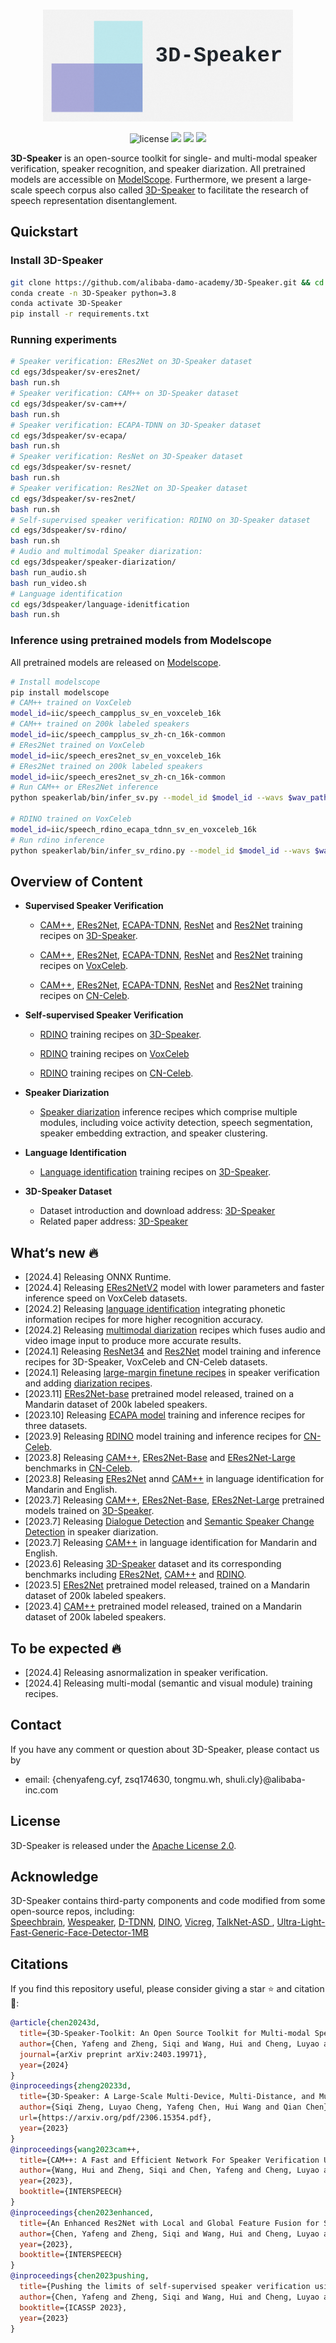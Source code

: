 
<p align="center">
    <br>
    <img src="docs/images/3D-Speaker-logo.png" width="400"/>
    <br>
<p>
    
<div align="center">
    
<!-- [![Documentation Status](https://readthedocs.org/projects/easy-cv/badge/?version=latest)](https://easy-cv.readthedocs.io/en/latest/) -->
![license](https://img.shields.io/github/license/modelscope/modelscope.svg)
<a href=""><img src="https://img.shields.io/badge/OS-Linux-orange.svg"></a>
<a href=""><img src="https://img.shields.io/badge/Python->=3.8-aff.svg"></a>
<a href=""><img src="https://img.shields.io/badge/Pytorch->=1.10-blue"></a>
    
</div>
    
<strong>3D-Speaker</strong> is an open-source toolkit for single- and multi-modal speaker verification, speaker recognition, and speaker diarization. All pretrained models are accessible on [ModelScope](https://www.modelscope.cn/models?page=1&tasks=speaker-verification&type=audio). Furthermore, we present a large-scale speech corpus also called [3D-Speaker](https://3dspeaker.github.io/) to facilitate the research of speech representation disentanglement.

## Quickstart
### Install 3D-Speaker
``` sh
git clone https://github.com/alibaba-damo-academy/3D-Speaker.git && cd 3D-Speaker
conda create -n 3D-Speaker python=3.8
conda activate 3D-Speaker
pip install -r requirements.txt
```
### Running experiments
``` sh
# Speaker verification: ERes2Net on 3D-Speaker dataset
cd egs/3dspeaker/sv-eres2net/
bash run.sh
# Speaker verification: CAM++ on 3D-Speaker dataset
cd egs/3dspeaker/sv-cam++/
bash run.sh
# Speaker verification: ECAPA-TDNN on 3D-Speaker dataset
cd egs/3dspeaker/sv-ecapa/
bash run.sh
# Speaker verification: ResNet on 3D-Speaker dataset
cd egs/3dspeaker/sv-resnet/
bash run.sh
# Speaker verification: Res2Net on 3D-Speaker dataset
cd egs/3dspeaker/sv-res2net/
bash run.sh
# Self-supervised speaker verification: RDINO on 3D-Speaker dataset
cd egs/3dspeaker/sv-rdino/
bash run.sh
# Audio and multimodal Speaker diarization:
cd egs/3dspeaker/speaker-diarization/
bash run_audio.sh
bash run_video.sh
# Language identification
cd egs/3dspeaker/language-idenitfication
bash run.sh
```
### Inference using pretrained models from Modelscope
All pretrained models are released on [Modelscope](https://www.modelscope.cn/models?page=1&tasks=speaker-verification&type=audio).

``` sh
# Install modelscope
pip install modelscope
# CAM++ trained on VoxCeleb
model_id=iic/speech_campplus_sv_en_voxceleb_16k
# CAM++ trained on 200k labeled speakers
model_id=iic/speech_campplus_sv_zh-cn_16k-common
# ERes2Net trained on VoxCeleb
model_id=iic/speech_eres2net_sv_en_voxceleb_16k
# ERes2Net trained on 200k labeled speakers
model_id=iic/speech_eres2net_sv_zh-cn_16k-common
# Run CAM++ or ERes2Net inference
python speakerlab/bin/infer_sv.py --model_id $model_id --wavs $wav_path

# RDINO trained on VoxCeleb
model_id=iic/speech_rdino_ecapa_tdnn_sv_en_voxceleb_16k
# Run rdino inference
python speakerlab/bin/infer_sv_rdino.py --model_id $model_id --wavs $wav_path
```

## Overview of Content

- **Supervised Speaker Verification**
  - [CAM++](https://github.com/alibaba-damo-academy/3D-Speaker/tree/main/egs/3dspeaker/sv-cam%2B%2B), [ERes2Net](https://github.com/alibaba-damo-academy/3D-Speaker/tree/main/egs/3dspeaker/sv-eres2net), [ECAPA-TDNN](https://github.com/alibaba-damo-academy/3D-Speaker/tree/main/egs/3dspeaker/sv-ecapa), [ResNet](https://github.com/alibaba-damo-academy/3D-Speaker/tree/main/egs/3dspeaker/sv-resnet) and [Res2Net](https://github.com/alibaba-damo-academy/3D-Speaker/tree/main/egs/3dspeaker/sv-res2net) training recipes on [3D-Speaker](https://3dspeaker.github.io/).

  - [CAM++](https://github.com/alibaba-damo-academy/3D-Speaker/tree/3dspeaker/egs/voxceleb/sv-cam%2B%2B), [ERes2Net](https://github.com/alibaba-damo-academy/3D-Speaker/tree/3dspeaker/egs/voxceleb/sv-eres2net), [ECAPA-TDNN](https://github.com/alibaba-damo-academy/3D-Speaker/tree/main/egs/voxceleb/sv-ecapa), [ResNet](https://github.com/alibaba-damo-academy/3D-Speaker/tree/main/egs/voxceleb/sv-resnet) and [Res2Net](https://github.com/alibaba-damo-academy/3D-Speaker/tree/main/egs/voxceleb/sv-res2net) training recipes on [VoxCeleb](https://www.robots.ox.ac.uk/~vgg/data/voxceleb/). 

  - [CAM++](https://github.com/alibaba-damo-academy/3D-Speaker/tree/main/egs/cnceleb/sv-cam%2B%2B), [ERes2Net](https://github.com/alibaba-damo-academy/3D-Speaker/tree/main/egs/cnceleb/sv-eres2net), [ECAPA-TDNN](https://github.com/alibaba-damo-academy/3D-Speaker/tree/main/egs/cnceleb/sv-ecapa), [ResNet](https://github.com/alibaba-damo-academy/3D-Speaker/tree/main/egs/cnceleb/sv-resnet) and [Res2Net](https://github.com/alibaba-damo-academy/3D-Speaker/tree/main/egs/cnceleb/sv-res2net) training recipes on [CN-Celeb](http://cnceleb.org/).

- **Self-supervised Speaker Verification**
  - [RDINO](https://github.com/alibaba-damo-academy/3D-Speaker/tree/main/egs/3dspeaker/sv-rdino) training recipes on [3D-Speaker](https://3dspeaker.github.io/).

  - [RDINO](https://github.com/alibaba-damo-academy/3D-Speaker/tree/3dspeaker/egs/voxceleb/sv-rdino) training recipes on [VoxCeleb](https://www.robots.ox.ac.uk/~vgg/data/voxceleb/) 

  - [RDINO](https://github.com/alibaba-damo-academy/3D-Speaker/tree/main/egs/cnceleb/sv-rdino) training recipes on [CN-Celeb](http://cnceleb.org/).

- **Speaker Diarization**
  - [Speaker diarization](https://github.com/alibaba-damo-academy/3D-Speaker/tree/3dspeaker/egs/3dspeaker/speaker-diarization) inference recipes which comprise multiple modules, including voice activity detection, speech segmentation, speaker embedding extraction, and speaker clustering. 

- **Language Identification**
  - [Language identification](https://github.com/alibaba-damo-academy/3D-Speaker/tree/main/egs/3dspeaker/language-identification) training recipes on [3D-Speaker](https://3dspeaker.github.io/).

- **3D-Speaker Dataset**
  - Dataset introduction and download address: [3D-Speaker](https://3dspeaker.github.io/) <br>
  - Related paper address: [3D-Speaker](https://arxiv.org/pdf/2306.15354.pdf)


## What‘s new :fire:
- [2024.4] Releasing ONNX Runtime.
- [2024.4] Releasing [ERes2NetV2](https://github.com/alibaba-damo-academy/3D-Speaker/tree/main/egs/voxceleb/sv-eres2netv2) model with lower parameters and faster inference speed on VoxCeleb datasets.
- [2024.2] Releasing [language identification](https://github.com/alibaba-damo-academy/3D-Speaker/tree/main/egs/3dspeaker/language-identification) integrating phonetic information recipes for more higher recognition accuracy.
- [2024.2] Releasing [multimodal diarization](https://github.com/alibaba-damo-academy/3D-Speaker/tree/main/egs/3dspeaker/speaker-diarization) recipes which fuses audio and video image input to produce more accurate results.
- [2024.1] Releasing [ResNet34](https://github.com/alibaba-damo-academy/3D-Speaker/tree/main/egs/voxceleb/sv-resnet) and [Res2Net](https://github.com/alibaba-damo-academy/3D-Speaker/tree/main/egs/voxceleb/sv-res2net) model training and inference recipes for 3D-Speaker, VoxCeleb and CN-Celeb datasets.
- [2024.1] Releasing [large-margin finetune recipes](https://github.com/alibaba-damo-academy/3D-Speaker/blob/main/egs/voxceleb/sv-eres2net/run.sh) in speaker verification and adding [diarization recipes](https://github.com/alibaba-damo-academy/3D-Speaker/blob/main/egs/3dspeaker/speaker-diarization/run.sh). 
- [2023.11] [ERes2Net-base](https://modelscope.cn/models/damo/speech_eres2net_base_200k_sv_zh-cn_16k-common/summary) pretrained model released, trained on a Mandarin dataset of 200k labeled speakers.
- [2023.10] Releasing [ECAPA model](https://github.com/alibaba-damo-academy/3D-Speaker/tree/main/egs/voxceleb/sv-ecapa) training and inference recipes for three datasets.
- [2023.9] Releasing [RDINO](https://github.com/alibaba-damo-academy/3D-Speaker/tree/main/egs/cnceleb/sv-rdino) model training and inference recipes for [CN-Celeb](http://cnceleb.org/).
- [2023.8] Releasing [CAM++](https://modelscope.cn/models/damo/speech_campplus_sv_cn_cnceleb_16k/summary), [ERes2Net-Base](https://modelscope.cn/models/damo/speech_eres2net_base_sv_zh-cn_cnceleb_16k/summary) and [ERes2Net-Large](https://modelscope.cn/models/damo/speech_eres2net_large_sv_zh-cn_cnceleb_16k/summary) benchmarks in [CN-Celeb](http://cnceleb.org/).
- [2023.8] Releasing [ERes2Net](https://modelscope.cn/models/damo/speech_eres2net_base_lre_en-cn_16k/summary) annd [CAM++](https://modelscope.cn/models/damo/speech_campplus_lre_en-cn_16k/summary) in language identification for Mandarin and English. 
- [2023.7] Releasing [CAM++](https://modelscope.cn/models/damo/speech_campplus_sv_zh-cn_3dspeaker_16k/summary), [ERes2Net-Base](https://modelscope.cn/models/damo/speech_eres2net_base_sv_zh-cn_3dspeaker_16k/summary), [ERes2Net-Large](https://modelscope.cn/models/damo/speech_eres2net_large_sv_zh-cn_3dspeaker_16k/summary) pretrained models trained on [3D-Speaker](https://3dspeaker.github.io/).
- [2023.7] Releasing [Dialogue Detection](https://modelscope.cn/models/damo/speech_bert_dialogue-detetction_speaker-diarization_chinese/summary) and [Semantic Speaker Change Detection](https://modelscope.cn/models/damo/speech_bert_semantic-spk-turn-detection-punc_speaker-diarization_chinese/summary) in speaker diarization.
- [2023.7] Releasing [CAM++](https://modelscope.cn/models/damo/speech_campplus_lre_en-cn_16k/summary) in language identification for Mandarin and English.
- [2023.6] Releasing [3D-Speaker](https://3dspeaker.github.io/) dataset and its corresponding benchmarks including [ERes2Net](https://github.com/alibaba-damo-academy/3D-Speaker/tree/3dspeaker/egs/3dspeaker/sv-eres2net), [CAM++](https://github.com/alibaba-damo-academy/3D-Speaker/tree/3dspeaker/egs/3dspeaker/sv-cam%2B%2B) and [RDINO](https://github.com/alibaba-damo-academy/3D-Speaker/tree/3dspeaker/egs/3dspeaker/sv-rdino).
- [2023.5] [ERes2Net](https://modelscope.cn/models/damo/speech_eres2net_sv_zh-cn_16k-common/summary) pretrained model released, trained on a Mandarin dataset of 200k labeled speakers.
- [2023.4] [CAM++](https://www.modelscope.cn/models/damo/speech_campplus_sv_zh-cn_16k-common/summary) pretrained model released, trained on a Mandarin dataset of 200k labeled speakers.

## To be expected :fire:
- [2024.4] Releasing asnormalization in speaker verification.
- [2024.4] Releasing multi-modal (semantic and visual module) training recipes.

## Contact
If you have any comment or question about 3D-Speaker, please contact us by
- email: {chenyafeng.cyf, zsq174630, tongmu.wh, shuli.cly}@alibaba-inc.com

## License
3D-Speaker is released under the [Apache License 2.0](LICENSE).

## Acknowledge
3D-Speaker contains third-party components and code modified from some open-source repos, including: <br>
[Speechbrain](https://github.com/speechbrain/speechbrain), [Wespeaker](https://github.com/wenet-e2e/wespeaker), [D-TDNN](https://github.com/yuyq96/D-TDNN), [DINO](https://github.com/facebookresearch/dino), [Vicreg](https://github.com/facebookresearch/vicreg), [TalkNet-ASD
](https://github.com/TaoRuijie/TalkNet-ASD), [Ultra-Light-Fast-Generic-Face-Detector-1MB](https://github.com/Linzaer/Ultra-Light-Fast-Generic-Face-Detector-1MB)


## Citations
If you find this repository useful, please consider giving a star :star: and citation :t-rex::
```BibTeX
@article{chen20243d,
  title={3D-Speaker-Toolkit: An Open Source Toolkit for Multi-modal Speaker Verification and Diarization},
  author={Chen, Yafeng and Zheng, Siqi and Wang, Hui and Cheng, Luyao and others},
  journal={arXiv preprint arXiv:2403.19971},
  year={2024}
}
@inproceedings{zheng20233d,
  title={3D-Speaker: A Large-Scale Multi-Device, Multi-Distance, and Multi-Dialect Corpus for Speech Representation Disentanglement},
  author={Siqi Zheng, Luyao Cheng, Yafeng Chen, Hui Wang and Qian Chen},
  url={https://arxiv.org/pdf/2306.15354.pdf},
  year={2023}
}
@inproceedings{wang2023cam++,
  title={CAM++: A Fast and Efficient Network For Speaker Verification Using Context-Aware Masking},
  author={Wang, Hui and Zheng, Siqi and Chen, Yafeng and Cheng, Luyao and Chen, Qian},
  year={2023},
  booktitle={INTERSPEECH}
}
@inproceedings{chen2023enhanced,
  title={An Enhanced Res2Net with Local and Global Feature Fusion for Speaker Verification},
  author={Chen, Yafeng and Zheng, Siqi and Wang, Hui and Cheng, Luyao and Chen, Qian and Qi, Jiajun},
  year={2023},
  booktitle={INTERSPEECH}
}
@inproceedings{chen2023pushing,
  title={Pushing the limits of self-supervised speaker verification using regularized distillation framework},
  author={Chen, Yafeng and Zheng, Siqi and Wang, Hui and Cheng, Luyao and Chen, Qian},
  booktitle={ICASSP 2023},
  year={2023}
}
```
